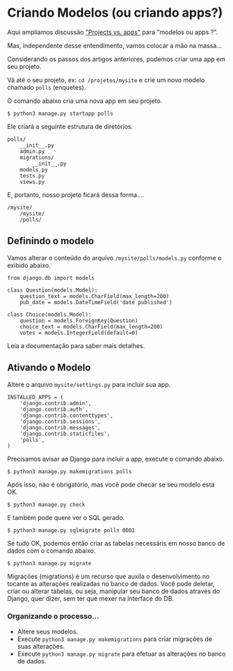 Criando Modelos (ou criando apps?)
===

Aqui ampliamos discussão ["Projects vs. apps"](projects-vs-apps.md) para "modelos ou apps ?".

Mas, independente desse entendimento, vamos colocar a mão na massa...

Considerando os passos dos artigos anteriores, podemos criar uma app em seu projeto.

Vá até o seu  projeto, ex: `cd /projetos/mysite` e crie um novo modelo chamado `polls` (enquetes).

O comando abaixo cria uma nova app em seu projeto.

    $ python3 manage.py startapp polls

Ele criará a seguinte estrutura de diretórios.

    polls/
        __init__.py
        admin.py
        migrations/
            __init__.py
        models.py
        tests.py
        views.py

E, portanto, nosso projeto ficará dessa forma....

    /mysite/
        /mysite/
        /polls/




Definindo o modelo
---        

Vamos alterar o conteúdo do arquivo `/mysite/polls/models.py` conforme o exibido abaixo.

    from django.db import models

    class Question(models.Model):
        question_text = models.CharField(max_length=200)
        pub_date = models.DateTimeField('date published')

    class Choice(models.Model):
        question = models.ForeignKey(Question)
        choice_text = models.CharField(max_length=200)
        votes = models.IntegerField(default=0)    

Leia a documentação para saber mais detalhes.




Ativando o Modelo
---

Altere o arquivo `mysite/settings.py` para incluir sua app.

    INSTALLED_APPS = (
        'django.contrib.admin',
        'django.contrib.auth',
        'django.contrib.contenttypes',
        'django.contrib.sessions',
        'django.contrib.messages',
        'django.contrib.staticfiles',
        'polls',
    )


Precisamos avisar ao Django para incluir a app, execute o comando abaixo.

    $ python3 manage.py makemigrations polls

Após isso, não é obrigatório, mas você pode checar se seu modelo está OK.

    $ python3 manage.py check

E também pode quere ver o SQL gerado.    

    $ python3 manage.py sqlmigrate polls 0001


Se tudo OK, podemos então criar as tabelas necessáris em nosso banco de dados com o comando abaixo.

    $ python3 manage.py migrate    


Migrações (migrations) é um recurso que auxila o desenvolvimento no tocante as alterações realizadas no banco de dados.
Você pode deletar, criar ou alterar tabelas, ou seja, manipular seu banco de dados através do Django, quer dizer, sem 
ter que mexer na interface do DB.


###  Organizando o processo...

- Altere seus modelos.
- Execute `python3 manage.py makemigrations` para criar migrações de suas alterações.
- Execute `python3 manage.py migrate` para efetuar as alterações no banco de dados.
